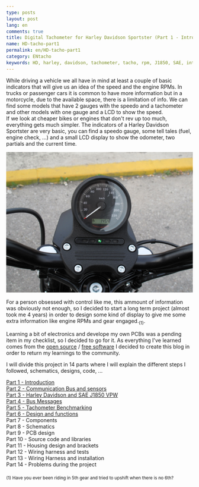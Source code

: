```yaml
---
type: posts
layout: post
lang: en
comments: true
title: Digital Tachometer for Harley Davidson Sportster (Part 1 - Introduction)
name: HD-tacho-part1
permalink: en/HD-tacho-part1
category: ENtacho
keywords: HD, harley, davidson, tachometer, tacho, rpm, J1850, SAE, introduction
---
```


While driving a vehicle we all have in mind at least a couple of basic indicators that will give us an idea of the speed and the engine RPMs. In trucks or passenger cars it is common to have more information but in a motorcycle, due to the available space, there is a limitation of info. We can find some models that have 2 gauges with the speedo and a tachometer and other models with one gauge and a LCD to show the speed.<br>
If we look at cheaper bikes or engines that don't rev up too much, everything gets much simpler. The indicators of a Harley Davidson Sportster are very basic, you can find a speedo gauge, some tell tales (fuel, engine check, ...) and a small LCD display to show the odometer, two partials and the current time. 
<p>


<center><img src="/images/Part1/meter.png" alt="Contingut: HD Sportster speedometer. Source: Momex.cat"></center>

For a person obsessed with control like me, this ammount of information was obviously not enough, so I decided to start a long term project (almost took me 4 years) in order to design some kind of display to give me some extra information like engine RPMs and gear engaged.<sub>(1)</sub>. <p>

Learning a bit of electronics and develope my own PCBs was a pending item in my checklist, so I decided to go for it. As everything I've learned comes from the <a href="https://en.wikipedia.org/wiki/Open-source_software" target="_blank">open source</a> / <a href="https://en.wikipedia.org/wiki/Free_software" target="_blank">free software</a> I decided to create this blog in order to return my learnings to the community.<br>

I will divide this project in 14 parts where I will explain the different steps I followed, schematics, designs, code, ... 
<p>

<a href="/en/HD-tacho-part1">Part 1 - Introduction </a> <br>
<a href="/en/HD-tacho-part2">Part 2 - Communication Bus and sensors </a><br>
<a href="/en/HD-tacho-part3">Part 3 - Harley Davidson and SAE J1850 VPW </a><br>
<a href="/en/HD-tacho-part4">Part 4 - Bus Messages </a><br>
<a href="/en/HD-tacho-part5">Part 5 - Tachometer Benchmarking </a><br>
<a href="/en/HD-tacho-part5">Part 6 - Design and functions </a><br>
Part 7 - Components<br>
Part 8 - Schematics <br>
Part 9 - PCB design <br>
Part 10 - Source code and libraries <br>
Part 11 - Housing design and brackets <br>
Part 12 - Wiring harness and tests <br>
Part 13 - Wiring Harness and installation <br>
Part 14 - Problems during the project <br>

<p>
<sub>(1) Have you ever been riding in 5th gear and tried to upshift when there is no 6th?</sub>

<!--more-->
